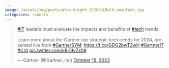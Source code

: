 ```yaml
---
image: /assets/img/posts/alex-knight-2EJCSULRwC8-unsplash.jpg
categories: reposts
---
```


<blockquote class="twitter-tweet"><p lang="en" dir="ltr"><a href="https://twitter.com/hashtag/IT?src=hash&amp;ref_src=twsrc%5Etfw">#IT</a> leaders must evaluate the impacts and benefits of <a href="https://twitter.com/hashtag/tech?src=hash&amp;ref_src=twsrc%5Etfw">#tech</a> trends.<br><br>Learn more about the Gartner top strategic tech trends for 2024, presented live from <a href="https://twitter.com/hashtag/GartnerSYM?src=hash&amp;ref_src=twsrc%5Etfw">#GartnerSYM</a>: <a href="https://t.co/GDG2bwT2wH">https://t.co/GDG2bwT2wH</a> <a href="https://twitter.com/hashtag/GartnerIT?src=hash&amp;ref_src=twsrc%5Etfw">#GartnerIT</a> <a href="https://twitter.com/hashtag/CIO?src=hash&amp;ref_src=twsrc%5Etfw">#CIO</a> <a href="https://t.co/kBr5IvZz09">pic.twitter.com/kBr5IvZz09</a></p>&mdash; Gartner (@Gartner_inc) <a href="https://twitter.com/Gartner_inc/status/1714019672255857118?ref_src=twsrc%5Etfw">October 16, 2023</a></blockquote> <script async src="https://platform.twitter.com/widgets.js" charset="utf-8"></script>
